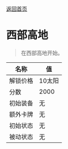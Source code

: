 [返回首页](index.md)  
# 西部高地  
> 在西部高地开始。  
  
名称  |  值  
----  |  ----  
解锁价格  |  10太阳  
分数  |  2000  
初始装备  |  无  
额外卡牌  |  无  
初始状态  |  无  
被动状态  |  无  
